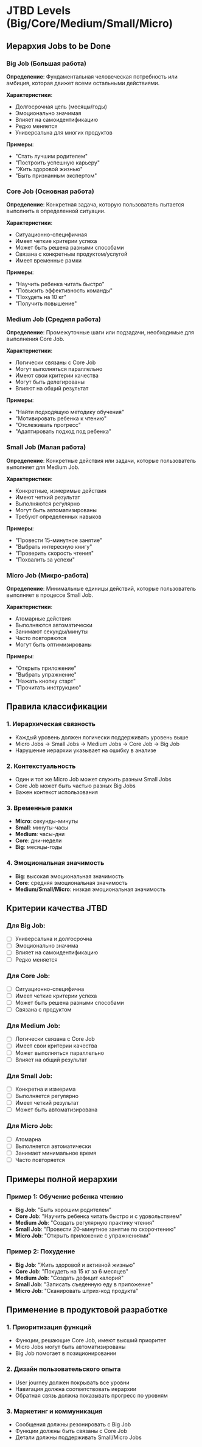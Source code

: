 # JTBD Levels (Big/Core/Medium/Small/Micro)

## Иерархия Jobs to be Done

### Big Job (Большая работа)
**Определение**: Фундаментальная человеческая потребность или амбиция, которая движет всеми остальными действиями.

**Характеристики**:
- Долгосрочная цель (месяцы/годы)
- Эмоционально значимая
- Влияет на самоидентификацию
- Редко меняется
- Универсальна для многих продуктов

**Примеры**:
- "Стать лучшим родителем"
- "Построить успешную карьеру"
- "Жить здоровой жизнью"
- "Быть признанным экспертом"

### Core Job (Основная работа)
**Определение**: Конкретная задача, которую пользователь пытается выполнить в определенной ситуации.

**Характеристики**:
- Ситуационно-специфичная
- Имеет четкие критерии успеха
- Может быть решена разными способами
- Связана с конкретным продуктом/услугой
- Имеет временные рамки

**Примеры**:
- "Научить ребенка читать быстро"
- "Повысить эффективность команды"
- "Похудеть на 10 кг"
- "Получить повышение"

### Medium Job (Средняя работа)
**Определение**: Промежуточные шаги или подзадачи, необходимые для выполнения Core Job.

**Характеристики**:
- Логически связаны с Core Job
- Могут выполняться параллельно
- Имеют свои критерии качества
- Могут быть делегированы
- Влияют на общий результат

**Примеры**:
- "Найти подходящую методику обучения"
- "Мотивировать ребенка к чтению"
- "Отслеживать прогресс"
- "Адаптировать подход под ребенка"

### Small Job (Малая работа)
**Определение**: Конкретные действия или задачи, которые пользователь выполняет для Medium Job.

**Характеристики**:
- Конкретные, измеримые действия
- Имеют четкий результат
- Выполняются регулярно
- Могут быть автоматизированы
- Требуют определенных навыков

**Примеры**:
- "Провести 15-минутное занятие"
- "Выбрать интересную книгу"
- "Проверить скорость чтения"
- "Похвалить за успехи"

### Micro Job (Микро-работа)
**Определение**: Минимальные единицы действий, которые пользователь выполняет в процессе Small Job.

**Характеристики**:
- Атомарные действия
- Выполняются автоматически
- Занимают секунды/минуты
- Часто повторяются
- Могут быть оптимизированы

**Примеры**:
- "Открыть приложение"
- "Выбрать упражнение"
- "Нажать кнопку старт"
- "Прочитать инструкцию"

## Правила классификации

### 1. Иерархическая связность
- Каждый уровень должен логически поддерживать уровень выше
- Micro Jobs → Small Jobs → Medium Jobs → Core Job → Big Job
- Нарушение иерархии указывает на ошибку в анализе

### 2. Контекстуальность
- Один и тот же Micro Job может служить разным Small Jobs
- Core Job может быть частью разных Big Jobs
- Важен контекст использования

### 3. Временные рамки
- **Micro**: секунды-минуты
- **Small**: минуты-часы
- **Medium**: часы-дни
- **Core**: дни-недели
- **Big**: месяцы-годы

### 4. Эмоциональная значимость
- **Big**: высокая эмоциональная значимость
- **Core**: средняя эмоциональная значимость
- **Medium/Small/Micro**: низкая эмоциональная значимость

## Критерии качества JTBD

### Для Big Job:
- [ ] Универсальна и долгосрочна
- [ ] Эмоционально значима
- [ ] Влияет на самоидентификацию
- [ ] Редко меняется

### Для Core Job:
- [ ] Ситуационно-специфична
- [ ] Имеет четкие критерии успеха
- [ ] Может быть решена разными способами
- [ ] Связана с продуктом

### Для Medium Job:
- [ ] Логически связана с Core Job
- [ ] Имеет свои критерии качества
- [ ] Может выполняться параллельно
- [ ] Влияет на общий результат

### Для Small Job:
- [ ] Конкретна и измерима
- [ ] Выполняется регулярно
- [ ] Имеет четкий результат
- [ ] Может быть автоматизирована

### Для Micro Job:
- [ ] Атомарна
- [ ] Выполняется автоматически
- [ ] Занимает минимальное время
- [ ] Часто повторяется

## Примеры полной иерархии

### Пример 1: Обучение ребенка чтению
- **Big Job**: "Быть хорошим родителем"
- **Core Job**: "Научить ребенка читать быстро и с удовольствием"
- **Medium Job**: "Создать регулярную практику чтения"
- **Small Job**: "Провести 20-минутное занятие по скорочтению"
- **Micro Job**: "Открыть приложение с упражнениями"

### Пример 2: Похудение
- **Big Job**: "Жить здоровой и активной жизнью"
- **Core Job**: "Похудеть на 15 кг за 6 месяцев"
- **Medium Job**: "Создать дефицит калорий"
- **Small Job**: "Записать съеденную еду в приложение"
- **Micro Job**: "Сканировать штрих-код продукта"

## Применение в продуктовой разработке

### 1. Приоритизация функций
- Функции, решающие Core Job, имеют высший приоритет
- Micro Jobs могут быть автоматизированы
- Big Job помогает в позиционировании

### 2. Дизайн пользовательского опыта
- User journey должен покрывать все уровни
- Навигация должна соответствовать иерархии
- Обратная связь должна показывать прогресс по уровням

### 3. Маркетинг и коммуникация
- Сообщения должны резонировать с Big Job
- Функции должны быть связаны с Core Job
- Детали должны поддерживать Small/Micro Jobs

